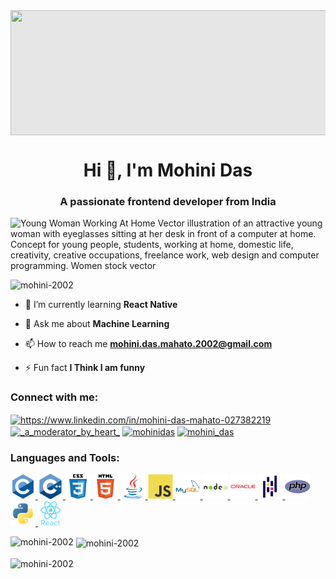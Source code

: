 <img style="display: block;-webkit-user-select: none;margin: auto;cursor: zoom-in;background-color: hsl(0, 0%, 90%);" src="https://1.bp.blogspot.com/-7A4WynwLsMw/XbBpCXG8fHI/AAAAAAAAMt4/uOa1bpLskYgrwGbllhSu2SDj_Mig8SXJQCLcBGAsYHQ/s1600/2000_600px.gif" width="1200" height="200">
<h1 align="center">Hi 👋, I'm Mohini Das</h1>
<h3 align="center">A passionate frontend developer from India</h3>
<img data-testid="image-asset" src="https://media.istockphoto.com/id/1199842427/vector/young-woman-working-at-home.jpg?s=1024x1024&amp;w=is&amp;k=20&amp;c=HbxCaGizX42vmPjKlyovMIp1KQlPYbbnDi7d31dUYDU=" alt="Young Woman Working At Home Vector illustration of an attractive young woman with eyeglasses sitting at her desk in front of a computer at home. Concept for young people, students, working at home, domestic life, creativity, creative occupations, freelance work, web design and computer programming. Women stock vector" title="Young Woman Working At Home Vector illustration of an attractive young woman with eyeglasses sitting at her desk in front of a computer at home. Concept for young people, students, working at home, domestic life, creativity, creative occupations, freelance work, web design and computer programming. Women stock vector" style="max-height:800;max-width:100%;object-fit:contain " fetchpriority="high"  height="400" width="100%" >

<p align="left"> <img src="https://komarev.com/ghpvc/?username=mohini-2002&label=Profile%20views&color=0e75b6&style=flat" alt="mohini-2002" /> </p>

- 🌱 I’m currently learning **React Native**

- 💬 Ask me about **Machine Learning**

- 📫 How to reach me **mohini.das.mahato.2002@gmail.com**

- ⚡ Fun fact **I Think I am funny**

<h3 align="left">Connect with me:</h3>
<p align="left">
<a href="https://linkedin.com/in/https://www.linkedin.com/in/mohini-das-mahato-027382219" target="blank"><img align="center" src="https://raw.githubusercontent.com/rahuldkjain/github-profile-readme-generator/master/src/images/icons/Social/linked-in-alt.svg" alt="https://www.linkedin.com/in/mohini-das-mahato-027382219" height="30" width="40" /></a>
<a href="https://instagram.com/_a_moderator_by_heart_" target="blank"><img align="center" src="https://raw.githubusercontent.com/rahuldkjain/github-profile-readme-generator/master/src/images/icons/Social/instagram.svg" alt="_a_moderator_by_heart_" height="30" width="40" /></a>
<a href="https://www.codechef.com/users/mohinidas" target="blank"><img align="center" src="https://cdn.jsdelivr.net/npm/simple-icons@3.1.0/icons/codechef.svg" alt="mohinidas" height="30" width="40" /></a>
<a href="https://www.leetcode.com/mohini_das" target="blank"><img align="center" src="https://raw.githubusercontent.com/rahuldkjain/github-profile-readme-generator/master/src/images/icons/Social/leet-code.svg" alt="mohini_das" height="30" width="40" /></a>
</p>

<h3 align="left">Languages and Tools:</h3>
<p align="left"> <a href="https://www.cprogramming.com/" target="_blank" rel="noreferrer"> <img src="https://raw.githubusercontent.com/devicons/devicon/master/icons/c/c-original.svg" alt="c" width="40" height="40"/> </a> <a href="https://www.w3schools.com/cpp/" target="_blank" rel="noreferrer"> <img src="https://raw.githubusercontent.com/devicons/devicon/master/icons/cplusplus/cplusplus-original.svg" alt="cplusplus" width="40" height="40"/> </a> <a href="https://www.w3schools.com/css/" target="_blank" rel="noreferrer"> <img src="https://raw.githubusercontent.com/devicons/devicon/master/icons/css3/css3-original-wordmark.svg" alt="css3" width="40" height="40"/> </a> <a href="https://www.w3.org/html/" target="_blank" rel="noreferrer"> <img src="https://raw.githubusercontent.com/devicons/devicon/master/icons/html5/html5-original-wordmark.svg" alt="html5" width="40" height="40"/> </a> <a href="https://www.java.com" target="_blank" rel="noreferrer"> <img src="https://raw.githubusercontent.com/devicons/devicon/master/icons/java/java-original.svg" alt="java" width="40" height="40"/> </a> <a href="https://developer.mozilla.org/en-US/docs/Web/JavaScript" target="_blank" rel="noreferrer"> <img src="https://raw.githubusercontent.com/devicons/devicon/master/icons/javascript/javascript-original.svg" alt="javascript" width="40" height="40"/> </a> <a href="https://www.mysql.com/" target="_blank" rel="noreferrer"> <img src="https://raw.githubusercontent.com/devicons/devicon/master/icons/mysql/mysql-original-wordmark.svg" alt="mysql" width="40" height="40"/> </a> <a href="https://nodejs.org" target="_blank" rel="noreferrer"> <img src="https://raw.githubusercontent.com/devicons/devicon/master/icons/nodejs/nodejs-original-wordmark.svg" alt="nodejs" width="40" height="40"/> </a> <a href="https://www.oracle.com/" target="_blank" rel="noreferrer"> <img src="https://raw.githubusercontent.com/devicons/devicon/master/icons/oracle/oracle-original.svg" alt="oracle" width="40" height="40"/> </a> <a href="https://pandas.pydata.org/" target="_blank" rel="noreferrer"> <img src="https://raw.githubusercontent.com/devicons/devicon/2ae2a900d2f041da66e950e4d48052658d850630/icons/pandas/pandas-original.svg" alt="pandas" width="40" height="40"/> </a> <a href="https://www.php.net" target="_blank" rel="noreferrer"> <img src="https://raw.githubusercontent.com/devicons/devicon/master/icons/php/php-original.svg" alt="php" width="40" height="40"/> </a> <a href="https://www.python.org" target="_blank" rel="noreferrer"> <img src="https://raw.githubusercontent.com/devicons/devicon/master/icons/python/python-original.svg" alt="python" width="40" height="40"/> </a> <a href="https://reactjs.org/" target="_blank" rel="noreferrer"> <img src="https://raw.githubusercontent.com/devicons/devicon/master/icons/react/react-original-wordmark.svg" alt="react" width="40" height="40"/> </a> </p>

<p><img align="left" src="https://github-readme-stats.vercel.app/api/top-langs?username=mohini-2002&show_icons=true&locale=en&layout=compact" alt="mohini-2002" /></p>

<p>&nbsp;<img align="center" src="https://github-readme-stats.vercel.app/api?username=mohini-2002&show_icons=true&locale=en" alt="mohini-2002" /></p>

<p><img align="center" src="https://github-readme-streak-stats.herokuapp.com/?user=mohini-2002&" alt="mohini-2002" /></p>
